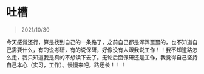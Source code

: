 # 吐槽

> 2021/10/30

今天感觉还行，算是找到自己的一条路了，之前自己都是浑浑噩噩的，也不知道自己需要什么，有的说考研，有的说保研，好像没有人跟我说工作！！我不知道路怎么走，我只知道我是真的不想读下去了。无论后面保研还是工作，我觉得自己坚持自己本心（实习，工作）。慢慢来吧。路还长！！！